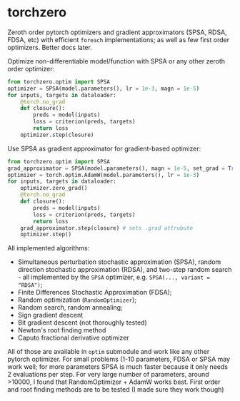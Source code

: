 # torchzero
Zeroth order pytorch optimizers and gradient approximators (SPSA, RDSA, FDSA, etc) with efficient `foreach` implementations; as well as few first order optimizers. Better docs later.

Optimize non-differentiable model/function with SPSA or any other zeroth order optimizer:
```py
from torchzero.optim import SPSA
optimizer = SPSA(model.parameters(), lr = 1e-3, magn = 1e-5)
for inputs, targets in dataloader:
    @torch.no_grad
    def closure():
        preds = model(inputs)
        loss = criterion(preds, targets)
        return loss
    optimizer.step(closure)
```

Use SPSA as gradient approximator for gradient-based optimizer:
```py
from torchzero.optim import SPSA
grad_approximator = SPSA(model.parameters(), magn = 1e-5, set_grad = True)
optimizer = torch.optim.AdamW(model.parameters(), lr = 1e-3)
for inputs, targets in dataloader:
    optimizer.zero_grad()
    @torch.no_grad
    def closure():
        preds = model(inputs)
        loss = criterion(preds, targets)
        return loss
    grad_approximator.step(closure) # sets .grad attrubute
    optimizer.step() 
```

All implemented algorithms:
- Simultaneous perturbation stochastic approximation (SPSA), random direction stochastic approximation (RDSA), and two-step random search - all implemented by the `SPSA` optimizer, e.g. `SPSA(..., variant = "RDSA")`;
- Finite Differences Stochastic Approximation (FDSA);
- Random optimization (`RandomOptimizer`);
- Random search, random annealing;
- Sign gradient descent
- Bit gradient descent (not thoroughly tested)
- Newton's root finding method
- Caputo fractional derivative optimizer

All of those are available in `optim` submodule and work like any other pytorch optimizer. For small problems (1-10 parameters, FDSA or SPSA may work well; for more parameters SPSA is much faster because it only needs 2 evaluations per step. For very large number of parameters, around >10000, I found that RandomOptimizer + AdamW works best. First order and root finding methods are to be tested (I made sure they work though)
